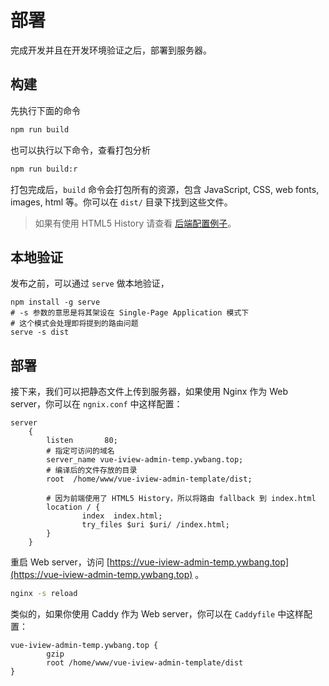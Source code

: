 # 部署

完成开发并且在开发环境验证之后，部署到服务器。

## 构建

先执行下面的命令

```bash
npm run build
```

也可以执行以下命令，查看打包分析

```bash
npm run build:r
```

打包完成后，`build` 命令会打包所有的资源，包含 JavaScript, CSS, web fonts, images, html 等。你可以在 `dist/` 目录下找到这些文件。

> 如果有使用 HTML5 History 请查看 [后端配置例子](https://router.vuejs.org/zh/guide/essentials/history-mode.html#%E5%90%8E%E7%AB%AF%E9%85%8D%E7%BD%AE%E4%BE%8B%E5%AD%90)。

## 本地验证

发布之前，可以通过 `serve` 做本地验证，

```
npm install -g serve
# -s 参数的意思是将其架设在 Single-Page Application 模式下
# 这个模式会处理即将提到的路由问题
serve -s dist
```

## 部署

接下来，我们可以把静态文件上传到服务器，如果使用 Nginx 作为 Web server，你可以在 `ngnix.conf` 中这样配置：

```
server
	{
		listen       80;
        # 指定可访问的域名
		server_name vue-iview-admin-temp.ywbang.top;
        # 编译后的文件存放的目录
		root  /home/www/vue-iview-admin-template/dist;

        # 因为前端使用了 HTML5 History，所以将路由 fallback 到 index.html
		location / {
				index  index.html;
				try_files $uri $uri/ /index.html;
		}
	}
```

重启 Web server，访问 [https://vue-iview-admin-temp.ywbang.top](https://vue-iview-admin-temp.ywbang.top) 。

```bash
nginx -s reload
```

类似的，如果你使用 Caddy 作为 Web server，你可以在 `Caddyfile` 中这样配置：

```
vue-iview-admin-temp.ywbang.top {
        gzip
        root /home/www/vue-iview-admin-template/dist
}
```
